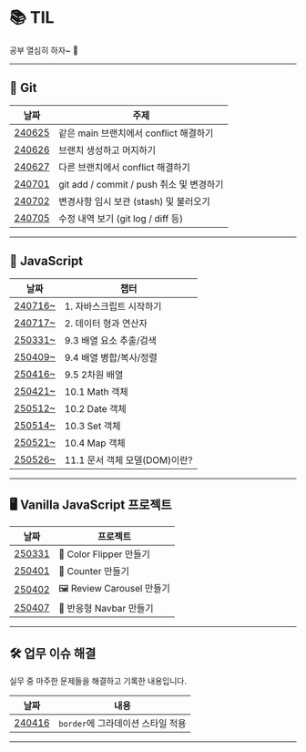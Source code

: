 # 📚 TIL

공부 열심히 하자~ 💪

---

## 📖 Git

| 날짜                      | 주제                                     |
| ------------------------- | ---------------------------------------- |
| [240625](./Git/240625.md) | 같은 main 브랜치에서 conflict 해결하기   |
| [240626](./Git/240626.md) | 브랜치 생성하고 머지하기                 |
| [240627](./Git/240627.md) | 다른 브랜치에서 conflict 해결하기        |
| [240701](./Git/240701.md) | git add / commit / push 취소 및 변경하기 |
| [240702](./Git/240702.md) | 변경사항 임시 보관 (stash) 및 불러오기   |
| [240705](./Git/240705.md) | 수정 내역 보기 (git log / diff 등)       |

---

## 📖 JavaScript

| 날짜                                    | 챕터                          |
| --------------------------------------- | ----------------------------- |
| [240716~](./JavaScript/chapter_1.md)    | 1. 자바스크립트 시작하기      |
| [240717~](./JavaScript/chapter_2.md)    | 2. 데이터 형과 연산자         |
| [250331~](./JavaScript/chapter_9-3.md)  | 9.3 배열 요소 추출/검색       |
| [250409~](./JavaScript/chapter_9-4.md)  | 9.4 배열 병합/복사/정렬       |
| [250416~](./JavaScript/chapter_9-5.md)  | 9.5 2차원 배열                |
| [250421~](./JavaScript/chapter_10-1.md) | 10.1 Math 객체                |
| [250512~](./JavaScript/chapter_10-2.md) | 10.2 Date 객체                |
| [250514~](./JavaScript/chapter_10-3.md) | 10.3 Set 객체                 |
| [250521~](./JavaScript/chapter_10-4.md) | 10.4 Map 객체                 |
| [250526~](./JavaScript/chapter_11-1.md) | 11.1 문서 객체 모델(DOM)이란? |

---

## 🖥️ Vanilla JavaScript 프로젝트

| 날짜                                                                             | 프로젝트                  |
| -------------------------------------------------------------------------------- | ------------------------- |
| [250331](https://2mini2mini.github.io/TIL/Vanilla_Js/Color_Flipper/index.html)   | 🎨 Color Flipper 만들기   |
| [250401](https://2mini2mini.github.io/TIL/Vanilla_Js/Counter/index.html)         | 🔢 Counter 만들기         |
| [250402](https://2mini2mini.github.io/TIL/Vanilla_Js/Review_Carousel/index.html) | 🖼️ Review Carousel 만들기 |
| [250407](https://2mini2mini.github.io/TIL/Vanilla_Js/Navbar/index.html)          | 📱 반응형 Navbar 만들기   |

---

## 🛠️ 업무 이슈 해결

실무 중 마주한 문제들을 해결하고 기록한 내용입니다.

| 날짜                             | 내용                              |
| -------------------------------- | --------------------------------- |
| [240416](./Work_Issue/250416.md) | `border`에 그라데이션 스타일 적용 |

---
